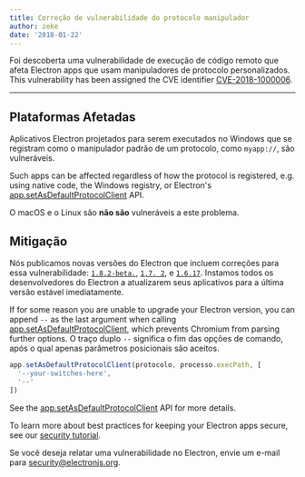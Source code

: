 ```yaml
---
title: Correção de vulnerabilidade do protocolo manipulador
author: zeke
date: '2018-01-22'
---
```


Foi descoberta uma vulnerabilidade de execução de código remoto que afeta Electron apps que usam manipuladores de protocolo personalizados. This vulnerability has been assigned the CVE identifier [CVE-2018-1000006][].

---

## Plataformas Afetadas

Aplicativos Electron projetados para serem executados no Windows que se registram como o manipulador padrão de um protocolo, como `myapp://`, são vulneráveis.

Such apps can be affected regardless of how the protocol is registered, e.g. using native code, the Windows registry, or Electron's [app.setAsDefaultProtocolClient][] API.

O macOS e o Linux são **não são** vulneráveis a este problema.

## Mitigação

Nós publicamos novas versões do Electron que incluem correções para essa vulnerabilidade: [`1.8.2-beta.`](https://github.com/electron/electron/releases/tag/v1.8.2-beta.5), [`1,7. 2`](https://github.com/electron/electron/releases/tag/v1.7.12), e [`1.6.17`](https://github.com/electron/electron/releases/tag/v2.6.17). Instamos todos os desenvolvedores do Electron a atualizarem seus aplicativos para a última versão estável imediatamente.

If for some reason you are unable to upgrade your Electron version, you can append `--` as the last argument when calling [app.setAsDefaultProtocolClient][], which prevents Chromium from parsing further options. O traço duplo `--` significa o fim das opções de comando, após o qual apenas parâmetros posicionais são aceitos.

```js
app.setAsDefaultProtocolClient(protocolo, processo.execPath, [
  '--your-switches-here',
  '--'
])
```

See the [app.setAsDefaultProtocolClient][] API for more details.

To learn more about best practices for keeping your Electron apps secure, see our [security tutorial][].

Se você deseja relatar uma vulnerabilidade no Electron, envie um e-mail para security@electronjs.org.

[security tutorial]: https://electronjs.org/docs/tutorial/security
[app.setAsDefaultProtocolClient]: https://electronjs.org/docs/api/app#appsetasdefaultprotocolclientprotocol-path-args-macos-windows
[CVE-2018-1000006]: https://cve.mitre.org/cgi-bin/cvename.cgi?name=CVE-2018-1000006
